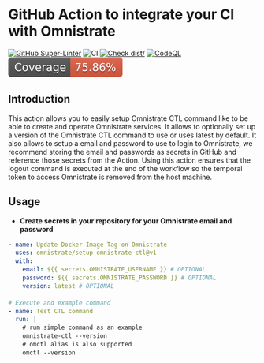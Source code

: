 # GitHub Action to integrate your CI with Omnistrate

[![GitHub Super-Linter](https://github.com/omnistrate/setup-omnistrate-ctl/actions/workflows/linter.yml/badge.svg)](https://github.com/super-linter/super-linter)
![CI](https://github.com/omnistrate/setup-omnistrate-ctl/actions/workflows/ci.yml/badge.svg)
[![Check dist/](https://github.com/omnistrate/setup-omnistrate-ctl/actions/workflows/check-dist.yml/badge.svg)](https://github.com/actions/setup-omnistrate-ctl/actions/workflows/check-dist.yml)
[![CodeQL](https://github.com/omnistrate/setup-omnistrate-ctl/actions/workflows/codeql-analysis.yml/badge.svg)](https://github.com/actions/setup-omnistrate-ctl/actions/workflows/codeql-analysis.yml)
[![Coverage](./badges/coverage.svg)](./badges/coverage.svg)

## Introduction

This action allows you to easily setup Omnistrate CTL command like to be able to
create and operate Omnistrate services. It allows to optionally set up a version
of the Omnistrate CTL command to use or uses latest by default. It also allows
to setup a email and password to use to login to Omnistrate, we recommend
storing the email and passwords as secrets in GitHub and reference those secrets
from the Action. Using this action ensures that the logout command is executed
at the end of the workflow so the temporal token to access Omnistrate is removed
from the host machine.

## Usage

- **Create secrets in your repository for your Omnistrate email and password**

```yaml
- name: Update Docker Image Tag on Omnistrate
  uses: omnistrate/setup-omnistrate-ctl@v1
  with:
    email: ${{ secrets.OMNISTRATE_USERNAME }} # OPTIONAL
    password: ${{ secrets.OMNISTRATE_PASSWORD }} # OPTIONAL
    version: latest # OPTIONAL

# Execute and example command
- name: Test CTL command
  run: |
    # rum simple command as an example
    omnistrate-ctl --version
    # omctl alias is also supported
    omctl --version
```
